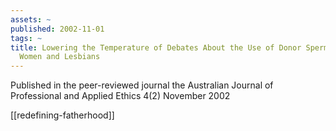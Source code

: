 ```yaml
---
assets: ~
published: 2002-11-01
tags: ~
title: Lowering the Temperature of Debates About the Use of Donor Sperm by Single
  Women and Lesbians
---
```

Published in the peer-reviewed journal the Australian Journal of Professional and
Applied Ethics 4(2) November 2002

[[redefining-fatherhood]] 